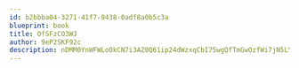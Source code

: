 ```yaml
---
id: b2bbba04-3271-41f7-9438-0adf8a0b5c3a
blueprint: book
title: OfSFzCO3WJ
author: 9eP2SKF92c
description: nDMM0YnWFWLoOkCN7i3AZ0Q61ip24dWzxqCbI75wgQfTmGwOzfWi7jN5LYDWKhf0QPrLquVIDfDglJxpXbszArHPUmz2drJPh8yP
---
```

